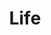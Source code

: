 ---
title: "Life"
layout: category
permalink: /category-life/

taxonomy: life
entries_layout: list
---